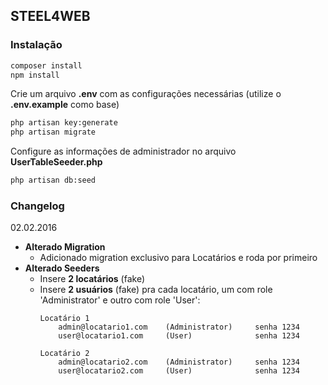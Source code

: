## STEEL4WEB
### Instalação
```sh
composer install
npm install
```
Crie um arquivo **.env** com as configurações necessárias (utilize o **.env.example** como base)
```sh
php artisan key:generate
php artisan migrate
```
Configure as informações de administrador no arquivo **UserTableSeeder.php**
```sh
php artisan db:seed
```

### Changelog
02.02.2016
- **Alterado Migration**
    - Adicionado migration exclusivo para Locatários e roda por primeiro
- **Alterado Seeders**
    - Insere **2 locatários** (fake)
    - Insere **2 usuários** (fake) pra cada locatário, um com role 'Administrator' e outro com role 'User':
        ```	
        Locatário 1
            admin@locatario1.com 	(Administrator)     senha 1234
            user@locatario1.com 	(User)              senha 1234
        
        Locatário 2
            admin@locatario2.com 	(Administrator)     senha 1234
            user@locatario2.com 	(User)              senha 1234
        ```  